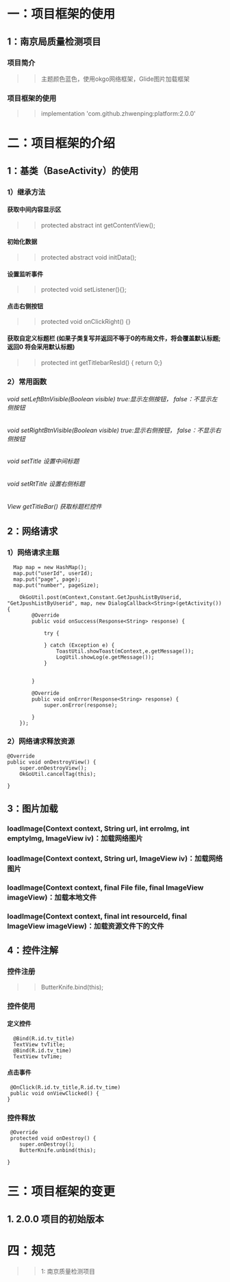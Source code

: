 # 一：项目框架的使用
  ## 1：南京局质量检测项目
  ### 项目简介
  >>主题颜色蓝色，使用okgo网络框架，Glide图片加载框架
  ### 项目框架的使用 
  >>implementation 'com.github.zhwenping:platform:2.0.0'  
# 二：项目框架的介绍
 ## 1：基类（BaseActivity）的使用
 ### 1）继承方法
 #### 获取中间内容显示区
 >>protected abstract int getContentView();
  #### 初始化数据
  >> protected abstract void initData();
  #### 设置监听事件
  >> protected  void setListener(){};
  #### 点击右侧按钮
  >> protected void onClickRight() {}
  ####  获取自定义标题栏 (如果子类复写并返回不等于0的布局文件，将会覆盖默认标题;返回0 将会采用默认标题)
  >>  protected int getTitlebarResId() { return 0;}
    
 ### 2）常用函数
 ###### void setLeftBtnVisible(Boolean visible) true:显示左侧按钮， false：不显示左侧按钮
 ###### void setRightBtnVisible(Boolean visible) true:显示右侧按钮， false：不显示右侧按钮
 ###### void setTitle 设置中间标题
 ###### void setRtTitle 设置右侧标题
 ###### View getTitleBar() 获取标题栏控件

 ## 2：网络请求 
 ### 1）网络请求主题
      Map map = new HashMap();
      map.put("userId", userId);
      map.put("page", page);
      map.put("number", pageSize);

        OkGoUtil.post(mContext,Constant.GetJpushListByUserid, "GetJpushListByUserid", map, new DialogCallback<String>(getActivity())         {
            @Override
            public void onSuccess(Response<String> response) {

                try {
                    
                } catch (Exception e) {
                    ToastUtil.showToast(mContext,e.getMessage());
                    LogUtil.showLog(e.getMessage());
                }


            }

            @Override
            public void onError(Response<String> response) {
                super.onError(response);

            }
        });
   ### 2）网络请求释放资源
    @Override
    public void onDestroyView() {
        super.onDestroyView();
        OkGoUtil.cancelTag(this);
   
    }

 ## 3：图片加载
 ### loadImage(Context context, String url, int erroImg, int emptyImg, ImageView iv)：加载网络图片 
 ### loadImage(Context context, String url, ImageView iv)：加载网络图片
 ### loadImage(Context context, final File file, final ImageView imageView)：加载本地文件
 ### loadImage(Context context, final int resourceId, final ImageView imageView)：加载资源文件下的文件
 
 ## 4：控件注解
   ### 控件注册
   >> ButterKnife.bind(this);
   ### 控件使用
   #### 定义控件
      @Bind(R.id.tv_title)
      TextView tvTitle;
      @Bind(R.id.tv_time)
      TextView tvTime;
   #### 点击事件
     @OnClick(R.id.tv_title,R.id.tv_time)
     public void onViewClicked() {
    }
   ### 控件释放
     @Override
     protected void onDestroy() {
        super.onDestroy();
        ButterKnife.unbind(this);

    }
 
 # 三：项目框架的变更
 ## 1. 2.0.0 项目的初始版本 
 # 四：规范
 >> 1: 南京质量检测项目
 
 
